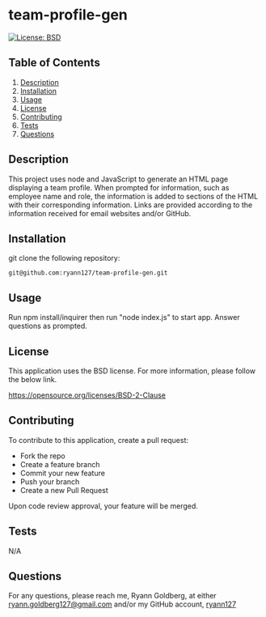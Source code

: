 # team-profile-gen
  [![License: BSD](https://img.shields.io/pypi/l/PypI.svg)](https://opensource.org/licenses/BSD-2-Clause)
  

## Table of Contents
1. [Description](#description)
2. [Installation](#installation)
3. [Usage](#usage)
4. [License](#license)
5. [Contributing](#contributing)
6. [Tests](#tests)
7. [Questions](#questions) 

## Description
 This project uses node and JavaScript to generate an HTML page displaying a team profile. When prompted for information, such as employee name and role, the information is added to sections of the HTML with their corresponding information. Links are provided according to the information received for email websites and/or GitHub.

 ## Installation
git clone the following repository: 

    git@github.com:ryann127/team-profile-gen.git

 ## Usage
 Run npm install/inquirer then run "node index.js" to start app. Answer questions as prompted.

 <!-- [Video Demonstration](https://drive.google.com/file/d/1qKO7KIYOv2VRcF7y_5NhEMcjQxBN_41a/view) -->

 ## License

 This application uses the BSD license. For more information, please follow the below link.

 https://opensource.org/licenses/BSD-2-Clause

 ## Contributing
 To contribute to this application, create a pull request:

- Fork the repo
- Create a feature branch 
- Commit your new feature 
- Push your branch 
- Create a new Pull Request

Upon code review approval, your feature will be merged.

 ## Tests
 N/A

 ## Questions
 For any questions, please reach me, Ryann Goldberg, at either ryann.goldberg127@gmail.com and/or my GitHub account, [ryann127](https://github.com/ryann127)
